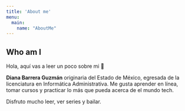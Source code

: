 ```yaml
---
title: 'About me'
menu:
  main:
    name: "AboutMe"
---
```


## Who am I

Hola, aquí vas a leer un poco sobre mi 🤩

**Diana Barrera Guzmán** originaria del Estado de México, egresada de la licenciatura en Informática Administrativa.
Me gusta aprender en línea, tomar cursos y practicar lo más que pueda acerca de el mundo tech.

Disfruto mucho leer, ver series y bailar.

